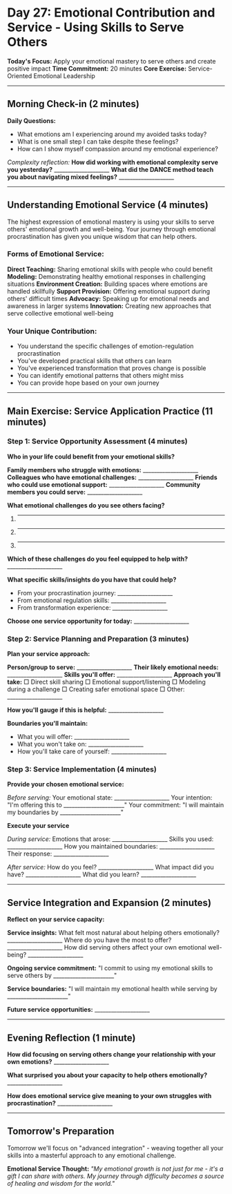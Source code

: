 # Day 27: Emotional Contribution and Service - Using Skills to Serve Others

**Today's Focus:** Apply your emotional mastery to serve others and create positive impact
**Time Commitment:** 20 minutes
**Core Exercise:** Service-Oriented Emotional Leadership

---

## Morning Check-in (2 minutes)

**Daily Questions:**
- What emotions am I experiencing around my avoided tasks today?
- What is one small step I can take despite these feelings?
- How can I show myself compassion around my emotional experience?

*Complexity reflection:*
**How did working with emotional complexity serve you yesterday?** ____________________
**What did the DANCE method teach you about navigating mixed feelings?** ____________________

---

## Understanding Emotional Service (4 minutes)

The highest expression of emotional mastery is using your skills to serve others' emotional growth and well-being. Your journey through emotional procrastination has given you unique wisdom that can help others.

### Forms of Emotional Service:
**Direct Teaching:** Sharing emotional skills with people who could benefit
**Modeling:** Demonstrating healthy emotional responses in challenging situations
**Environment Creation:** Building spaces where emotions are handled skillfully
**Support Provision:** Offering emotional support during others' difficult times
**Advocacy:** Speaking up for emotional needs and awareness in larger systems
**Innovation:** Creating new approaches that serve collective emotional well-being

### Your Unique Contribution:
- You understand the specific challenges of emotion-regulation procrastination
- You've developed practical skills that others can learn
- You've experienced transformation that proves change is possible
- You can identify emotional patterns that others might miss
- You can provide hope based on your own journey

---

## Main Exercise: Service Application Practice (11 minutes)

### Step 1: Service Opportunity Assessment (4 minutes)

**Who in your life could benefit from your emotional skills?**

**Family members who struggle with emotions:** ____________________
**Colleagues who have emotional challenges:** ____________________
**Friends who could use emotional support:** ____________________
**Community members you could serve:** ____________________

**What emotional challenges do you see others facing?**
1. ____________________
2. ____________________
3. ____________________

**Which of these challenges do you feel equipped to help with?** ____________________

**What specific skills/insights do you have that could help?**
- From your procrastination journey: ____________________
- From emotional regulation skills: ____________________
- From transformation experience: ____________________

**Choose one service opportunity for today:** ____________________

### Step 2: Service Planning and Preparation (3 minutes)

**Plan your service approach:**

**Person/group to serve:** ____________________
**Their likely emotional needs:** ____________________
**Skills you'll offer:** ____________________
**Approach you'll take:** 
□ Direct skill sharing
□ Emotional support/listening
□ Modeling during a challenge
□ Creating safer emotional space
□ Other: ____________________

**How you'll gauge if this is helpful:** ____________________

**Boundaries you'll maintain:**
- What you will offer: ____________________
- What you won't take on: ____________________
- How you'll take care of yourself: ____________________

### Step 3: Service Implementation (4 minutes)

**Provide your chosen emotional service:**

*Before serving:*
Your emotional state: ____________________
Your intention: "I'm offering this to ______________________"
Your commitment: "I will maintain my boundaries by ______________________"

**Execute your service**

*During service:*
Emotions that arose: ____________________
Skills you used: ____________________
How you maintained boundaries: ____________________
Their response: ____________________

*After service:*
How do you feel? ____________________
What impact did you have? ____________________
What did you learn? ____________________

---

## Service Integration and Expansion (2 minutes)

**Reflect on your service capacity:**

**Service insights:**
What felt most natural about helping others emotionally? ____________________
Where do you have the most to offer? ____________________
How did serving others affect your own emotional well-being? ____________________

**Ongoing service commitment:**
"I commit to using my emotional skills to serve others by ______________________"

**Service boundaries:**
"I will maintain my emotional health while serving by ______________________"

**Future service opportunities:** ____________________

---

## Evening Reflection (1 minute)

**How did focusing on serving others change your relationship with your own emotions?** ____________________

**What surprised you about your capacity to help others emotionally?** ____________________

**How does emotional service give meaning to your own struggles with procrastination?** ____________________

---

## Tomorrow's Preparation
Tomorrow we'll focus on "advanced integration" - weaving together all your skills into a masterful approach to any emotional challenge.

**Emotional Service Thought:**
*"My emotional growth is not just for me - it's a gift I can share with others. My journey through difficulty becomes a source of healing and wisdom for the world."*